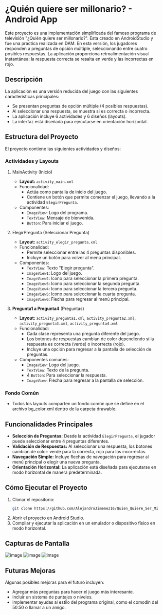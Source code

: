 # ¿Quién quiere ser millonario? - Android App

Este proyecto es una implementación simplificada del famoso programa de televisión "¿Quién quiere ser millonario?". Esta creado en AndroidStudio y fue una practica realizada en DAM. En esta versión, los jugadores responden a preguntas de opción múltiple, seleccionando entre cuatro posibles respuestas. La aplicación proporciona retroalimentación visual instantánea: la respuesta correcta se resalta en verde y las incorrectas en rojo.

## Descripción

La aplicación es una versión reducida del juego con las siguientes características principales:

- Se presentan preguntas de opción múltiple (4 posibles respuestas).
- Al seleccionar una respuesta, se muestra si es correcta o incorrecta.
- La aplicación incluye 6 actividades y 6 diseños (layouts).
- La interfaz está diseñada para ejecutarse en orientación horizontal.

## Estructura del Proyecto

El proyecto contiene las siguientes actividades y diseños:

### Actividades y Layouts

1. MainActivity (Inicio)
   - **Layout:** `activity_main.xml`
   - Funcionalidad:
       - Actúa como pantalla de inicio del juego.
       - Contiene un botón que permite comenzar el juego, llevando a la actividad `ElegirPregunta`.
   - Componentes:
       - `ImageView`: Logo del programa.
       - `TextView`: Mensaje de bienvenida.
       - `Button`: Para iniciar el juego.

2. ElegirPregunta (Seleccionar Pregunta)
   - **Layout:** `activity_elegir_pregunta.xml`
   - Funcionalidad:
       - Permite seleccionar entre las 4 preguntas disponibles.
       - Incluye un botón para volver al menú principal.
   - Componentes:
       - `TextView`: Texto "Elegir pregunta".
       - `ImageView1`: Logo del juego.
       - `ImageView2`: Icono para seleccionar la primera pregunta.
       - `ImageView3`: Icono para seleccionar la segunda pregunta.
       - `ImageView4`: Icono para seleccionar la tercera pregunta.
       - `ImageView5`: Icono para seleccionar la cuarta pregunta.
       - `ImageView6`: Flecha para regresar al menú principal.

3. **Pregunta1 a Pregunta4** (Preguntas)
   - **Layout:** `activity_pregunta1.xml`, `activity_pregunta2.xml`, `activity_pregunta3.xml`, `activity_pregunta4.xml`
   - Funcionalidad:
       - Cada clase representa una pregunta diferente del juego.
       - Los botones de respuestas cambian de color dependiendo si la respuesta es correcta (verde) o incorrecta (rojo).
       - Incluye una opción para regresar a la pantalla de selección de preguntas.
   - Componentes comunes:
       - `ImageView`: Logo del juego.
       - `TextView`: Texto de la pregunta.
       - 4 `Button`: Para seleccionar la respuesta.
       - `ImageView`: Flecha para regresar a la pantalla de selección.
    
### Fondo Común

- Todos los layouts comparten un fondo común que se define en el archivo bg_color.xml dentro de la carpeta drawable.

## Funcionalidades Principales

- **Selección de Preguntas:** Desde la actividad `ElegirPregunta`, el jugador puede seleccionar entre 4 preguntas diferentes.
- **Validación de Respuestas:** Al seleccionar una respuesta, los botones cambian de color: verde para la correcta, rojo para las incorrectas.
- **Navegación Simple:** Incluye flechas de navegación para regresar al menú principal o elegir una nueva pregunta.
- **Orientación Horizontal:** La aplicación está diseñada para ejecutarse en modo horizontal de manera predeterminada.

## Cómo Ejecutar el Proyecto

1. Clonar el repositorio:
   ```bash
   git clone https://github.com/AlejandroJimenez16/Quien_Quiere_Ser_Millonario.git
2. Abrir el proyecto en Android Studio.
3. Compilar y ejecutar la aplicación en un emulador o dispositivo físico en modo horizontal.

## Capturas de Pantalla
![image](https://github.com/user-attachments/assets/58b9f90d-be5b-4316-be36-9bc1ea81f905)
![image](https://github.com/user-attachments/assets/cd8bdf20-f7db-453b-8f91-0c5ad172211a)
![image](https://github.com/user-attachments/assets/4fe63bb7-dc03-431f-86de-5b687c198809)

## Futuras Mejoras

Algunas posibles mejoras para el futuro incluyen:

- Agregar más preguntas para hacer el juego más interesante.
- Incluir un sistema de puntajes o niveles.
- Implementar ayudas al estilo del programa original, como el comodín del 50:50 o llamar a un amigo.








